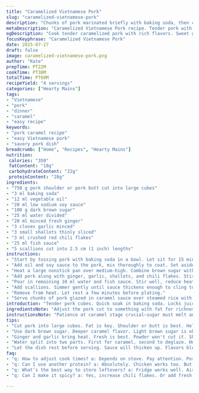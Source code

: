 ```yaml
---
title: "Caramelized Vietnamese Pork"
slug: "caramelized-vietnamese-pork"
description: "Chunks of pork marinated briefly with baking soda, then cooked in caramelized brown sugar and aromatics. The caramel base thickens into a sticky glaze with fish sauce and fresh scallions. The heat tames the pork and builds layers of flavor. A slight kick from chili flakes. Serve with rice, veggies optional."
metaDescription: "Caramelized Vietnamese Pork recipe. Tender pork with caramel glaze, quick prep, layers of flavor with ginger and chili flakes. Serve over rice."
ogDescription: "Cook tender caramelized pork with rich flavors. Sweet glaze, ginger, umami fish sauce. Perfect served over rice. Quick and delicious."
focusKeyphrase: "Caramelized Vietnamese Pork"
date: 2025-07-27
draft: false
image: caramelized-vietnamese-pork.png
author: "Kate"
prepTime: PT22M
cookTime: PT38M
totalTime: PT60M
recipeYield: "4 servings"
categories: ["Hearty Mains"]
tags:
- "Vietnamese"
- "pork"
- "dinner"
- "caramel"
- "easy recipe"
keywords:
- "pork caramel recipe"
- "easy Vietnamese pork"
- "savory pork dish"
breadcrumb: ["Home", "Recipes", "Hearty Mains"]
nutrition: 
 calories: "350"
 fatContent: "18g"
 carbohydrateContent: "22g"
 proteinContent: "28g"
ingredients:
- "750 g pork shoulder or pork butt cut into large cubes"
- "3 ml baking soda"
- "12 ml vegetable oil"
- "20 ml low sodium soy sauce"
- "100 g dark brown sugar"
- "25 ml water divided"
- "20 ml minced fresh ginger"
- "3 cloves garlic minced"
- "3 small shallots thinly sliced"
- "3 ml crushed red chili flakes"
- "25 ml fish sauce"
- "5 scallions cut into 2.5 cm (1 inch) lengths"
instructions:
- "Start by tossing pork with baking soda in a bowl. Let sit for 15 minutes to tenderize."
- "Add oil and soy sauce to the pork, mix thoroughly to coat. Set aside."
- "Heat a large nonstick pan over medium-high. Combine brown sugar with 15 ml water. Cook undisturbed until sugar melts, bubbles, and turns amber, about 6 minutes. Watch closely to avoid burning."
- "Add pork along with ginger, garlic, shallots, and chili flakes. Stir vigorously to coat pork in caramel syrup. Cook for about 12 minutes, stirring often until pork browns and liquid evaporates."
- "Pour in remaining 10 ml water and fish sauce. Stir well, reduce heat to medium-low."
- "Add scallions. Simmer gently until sauce thickens enough to cling to pork, about 5 minutes."
- "Remove from heat. Let rest a few minutes before plating."
- "Serve chunks of pork glazed in caramel sauce over steamed rice with optional steamed greens."
introduction: "Tender pork cubes. Quick soak in baking soda. Locks juiciness. Sweet dark caramel forms slowly in pan—no stirring, watch like hawk. Ginger sharp, garlic pungent, shallots sweet. Chili flakes bite just right. Fish sauce salty, deep umami. Scallions finish fresh, green snap. The pork sears and simmers, thick sauce shiny and sticky. Not complicated but a dance of timing. Rice waits patiently. Add greens if you want crunch and color. Simple layered flavors that always feel like home yet promise adventure. You cut, soak, caramelize, then finish, and suddenly? Dinner."
ingredientsNote: "Adjust the pork cut to something with fat for richness—shoulder or butt works better than leaner cuts. Baking soda helps meat tenderize but don’t overdo or texture changes weirdly. Use dark brown sugar for deeper caramel flavor; light sugar yields less complexity. Split water in two portions; the first one dissolves the sugar for caramel, the rest deglazes and loosens sauce. Fresh ginger and garlic bring sharp warmth unseen in powders. Shallots add a mild onion sweetness, but regular onions can substitute with stronger bite. Fish sauce brings essential umami. Chili flakes add heat; adjust to taste or skip if sensitive. Scallions added last for fresh crunch and color. Oil is simple vegetable to prevent sticking during caramel."
instructionsNote: "Patience at caramel stage crucial—sugar must melt and darken with no stirring to avoid crystallization. Adding pork too early prevents proper caramel. After caramel forms, stir quickly to coat pork evenly, sealing juices while blending spices. Browning time extends as caramel thickens and water evaporates; stir regularly to avoid scorching but leave time for pork to crisp. Add water and fish sauce to loosen thick caramel turning it into sticky glaze that clings. Simmer gently to reduce liquids but preserve shine. Toss in scallions at the end to preserve texture and color, not overcook or they wilt. Timing may shift slightly depending on stove heat and pan type, monitor closely. Let rest briefly off heat before serving to let sauce settle and flavors meld."
tips:
- "Cut pork into large cubes. Fat is key. Shoulder or butt is best. Helps with richness. Don't use lean cuts. Baking soda tenderizes briefly. Too much changes texture."
- "Use dark brown sugar. Deeper caramel flavor. Light brown sugar is okay. But it's simpler. Watch caramel closely. Sugar must melt without stirring. See the color change."
- "Ginger and garlic bring heat. Fresh is best. Powder won't cut it. Shallots add sweetness. Regular onions work too. But taste is stronger. Adjust chili flakes too."
- "Water split into two parts. First for caramel, second to deglaze. Helps loosen thick sauce later. Avoid scorching. Stir and watch carefully. Timing shifts can happen."
- "Let the dish rest before serving. Sauce will thicken up. Flavors blend well. Last add scallions at the end. Cook just right to keep crunch. Don't overdo it."
faq:
- "q: How to adjust cook times? a: Depends on stove. Pay attention. Pork may need more time. If it’s more tender, keep simmering. Stir often."
- "q: Can I use another protein? a: Absolutely. Chicken works too. But tender time varies. Fish sauce remains key. Try shrimp. Timing shifts."
- "q: What’s the best way to store leftovers? a: Fridge works well. Airtight container lasts for days. Reheat gently. Water can help with sauce."
- "q: Can I make it spicy? a: Yes, increase chili flakes. Or add fresh chili peppers. Starting small helps. Taste as cooking. Adjust to your own taste."

---
```

